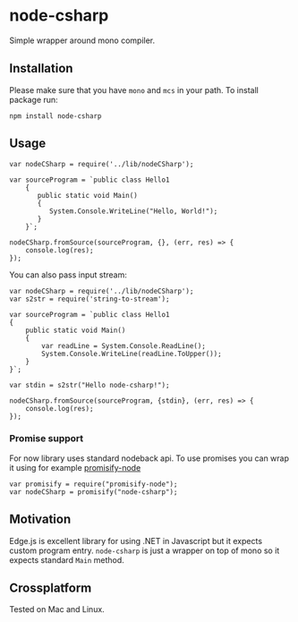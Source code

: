 # node-csharp

Simple wrapper around mono compiler.

## Installation
Please make sure that you have `mono` and `mcs` in your path. To install package run:
    
    npm install node-csharp

## Usage

    var nodeCSharp = require('../lib/nodeCSharp');

	var sourceProgram = `public class Hello1
        {
           public static void Main()
           {
              System.Console.WriteLine("Hello, World!");
           }
        }`;

    nodeCSharp.fromSource(sourceProgram, {}, (err, res) => {
        console.log(res);
    });
    
You can also pass input stream:

    var nodeCSharp = require('../lib/nodeCSharp');
    var s2str = require('string-to-stream');

    var sourceProgram = `public class Hello1
    {
        public static void Main()
        {
            var readLine = System.Console.ReadLine();
            System.Console.WriteLine(readLine.ToUpper());
        }
    }`;

    var stdin = s2str("Hello node-csharp!");

    nodeCSharp.fromSource(sourceProgram, {stdin}, (err, res) => {
        console.log(res);
    });
	
### Promise support
For now library uses standard nodeback api. To use promises you can wrap it using for example [promisify-node](https://www.npmjs.com/package/promisify-node)
 
    var promisify = require("promisify-node");
    var nodeCSharp = promisify("node-csharp");   

## Motivation
Edge.js is excellent library for using .NET in Javascript but it expects custom program entry. `node-csharp` is just a wrapper on top of mono so it expects standard `Main` method.   


## Crossplatform
Tested on Mac and Linux.